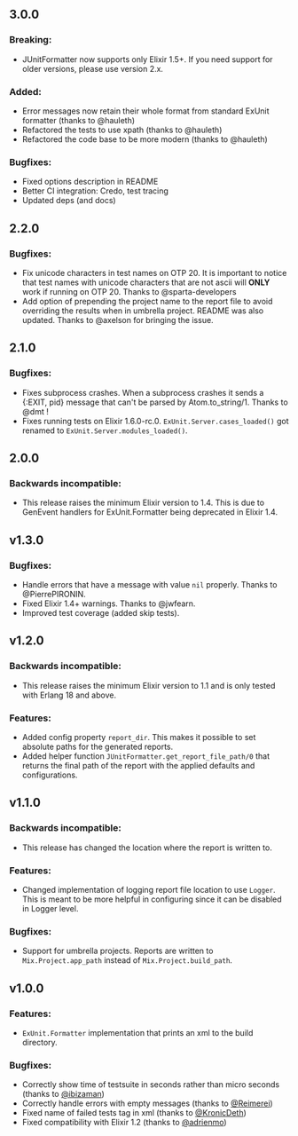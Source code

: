 ## 3.0.0

### Breaking:

- JUnitFormatter now supports only Elixir 1.5+. If you need support for older versions, please use version 2.x.

### Added:

- Error messages now retain their whole format from standard ExUnit formatter (thanks to @hauleth)
- Refactored the tests to use xpath (thanks to @hauleth)
- Refactored the code base to be more modern (thanks to @hauleth)

### Bugfixes:

- Fixed options description in README
- Better CI integration: Credo, test tracing
- Updated deps (and docs)

## 2.2.0

### Bugfixes:

  - Fix unicode characters in test names on OTP 20. It is important to notice that test names with unicode characters that are not ascii will **ONLY** work if running on OTP 20. Thanks to @sparta-developers
  - Add option of prepending the project name to the report file to avoid overriding the results when in umbrella project. README was also updated. Thanks to @axelson for bringing the issue.

## 2.1.0

### Bugfixes:

  - Fixes subprocess crashes. When a subprocess crashes it sends a {:EXIT, pid} message that can't be parsed by Atom.to_string/1. Thanks to @dmt !
  - Fixes running tests on Elixir 1.6.0-rc.0. `ExUnit.Server.cases_loaded()` got renamed to `ExUnit.Server.modules_loaded()`.

## 2.0.0

### Backwards incompatible:

  - This release raises the minimum Elixir version to 1.4. This is due to GenEvent handlers for ExUnit.Formatter being deprecated in Elixir 1.4.

## v1.3.0

### Bugfixes:

  - Handle errors that have a message with value `nil` properly. Thanks to @PierrePIRONIN.
  - Fixed Elixir 1.4+ warnings. Thanks to @jwfearn.
  - Improved test coverage (added skip tests).

## v1.2.0

### Backwards incompatible:

  - This release raises the minimum Elixir version to 1.1 and is only tested with Erlang 18 and above.

### Features:

  - Added config property `report_dir`. This makes it possible to set absolute paths for the generated reports.
  - Added helper function `JUnitFormatter.get_report_file_path/0` that returns the final path of the report with the applied defaults and configurations.

## v1.1.0

### Backwards incompatible: 

  - This release has changed the location where the report is written to. 

### Features:

  - Changed implementation of logging report file location to use `Logger`. This is meant to be more helpful in configuring since it can be disabled in Logger level.

### Bugfixes:

  - Support for umbrella projects. Reports are written to `Mix.Project.app_path` instead of `Mix.Project.build_path`.

## v1.0.0

### Features:

  - `ExUnit.Formatter` implementation that prints an xml to the build directory.
  
### Bugfixes:

  - Correctly show time of testsuite in seconds rather than micro seconds (thanks to [@ibizaman](https://github.com/ibizaman))
  - Correctly handle errors with empty messages (thanks to [@Reimerei](https://github.com/Reimerei))
  - Fixed name of failed tests tag in xml (thanks to [@KronicDeth](https://github.com/KronicDeth))
  - Fixed compatibility with Elixir 1.2 (thanks to [@adrienmo](https://github.com/adrienmo))
